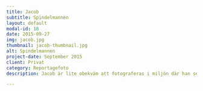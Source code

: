 ```yaml
---
title: Jacob
subtitle: Spindelmannen
layout: default
modal-id: 18
date: 2015-09-27
img: jacob.jpg
thumbnail: jacob-thumbnail.jpg
alt: Spindelmannen
project-date: September 2015
client: Privat
category: Reportagefoto
description: Jacob är lite obekväm att fotograferas i miljön där han sedan fyra månader gillar att hänga. I närvaron av andra klättrare vill han inte att fotoblixtarna ska ge sken av att han är en expert. Han ser sig själv som en glad amatör som tycker det är kul och fullständigt tillräckligt att klättra röda banor på boulderväggen, något han gör två till tre gånger i veckan.

---
```

